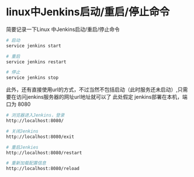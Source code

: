 # linux中Jenkins启动/重启/停止命令


简要记录一下Linux 中Jenkins启动/重启/停止命令

``` bash
# 启动
service jenkins start

# 重启
service jenkins restart

# 停止
service jenkins stop
```
此外，还有直接使用url的方式，不过当然不包括启动（此时服务还未启动）,只需要在访问jenkins服务器的网址url地址就可以了
此处假定 jenkins部署在本机，端口为 8080

``` bash
# 浏览器进入Jenkins，登录
http://localhost:8080/

# 关闭Jenkins
http://localhost:8080/exit 

# 重启Jenkies
http://localhost:8080/restart 

# 重新加载配置信息
http://localhost:8080/reload 
```